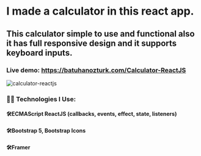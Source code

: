 # I made a calculator in this react app.
## This calculator simple to use and functional also it has full responsive design and it supports keyboard inputs.
### Live demo: https://batuhanozturk.com/Calculator-ReactJS

![calculator-reactjs](https://user-images.githubusercontent.com/34348780/131378669-9369fdd6-ea4f-4903-b40a-8c7e984e8638.jpg)

### 🧑‍💻 Technologies I Use: <br/>
####  🛠ECMAScript ReactJS (callbacks, events, effect, state, listeners) <br/>
#### 🛠Bootstrap 5, Bootstrap Icons <br/>
####  🛠Framer <br/>